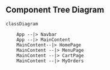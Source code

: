 ## Component Tree Diagram
```mermaid
classDiagram
    
    App --|> Navbar
    App --|> MainContent
    MainContent--|> HomePage
    MainContent --|> MenuPage
    MainContent --|> CartPage
    MainContent --|> MyOrders
